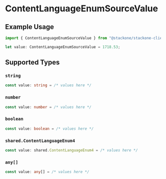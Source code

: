 # ContentLanguageEnumSourceValue

## Example Usage

```typescript
import { ContentLanguageEnumSourceValue } from "@stackone/stackone-client-ts/sdk/models/shared";

let value: ContentLanguageEnumSourceValue = 1718.53;
```

## Supported Types

### `string`

```typescript
const value: string = /* values here */
```

### `number`

```typescript
const value: number = /* values here */
```

### `boolean`

```typescript
const value: boolean = /* values here */
```

### `shared.ContentLanguageEnum4`

```typescript
const value: shared.ContentLanguageEnum4 = /* values here */
```

### `any[]`

```typescript
const value: any[] = /* values here */
```

